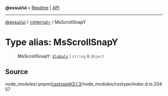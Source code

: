 **@exsui/ui** • [Readme](../../README.md) \| [API](../../globals.md)

***

[@exsui/ui](../../README.md) / [\<internal\>](../README.md) / MsScrollSnapY

# Type alias: MsScrollSnapY

> **MsScrollSnapY**: [`Globals`](Globals.md) \| `string` & `Object`

## Source

node\_modules/.pnpm/csstype@3.1.3/node\_modules/csstype/index.d.ts:20457
